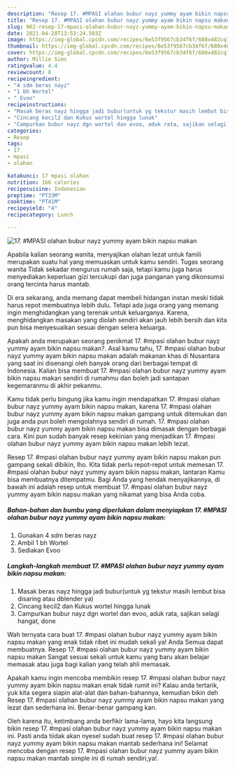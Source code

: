 ```yaml
---
description: "Resep 17. #MPASI olahan bubur nayz yummy ayam bikin napsu makan yang lezat Untuk Jualan"
title: "Resep 17. #MPASI olahan bubur nayz yummy ayam bikin napsu makan yang lezat Untuk Jualan"
slug: 962-resep-17-mpasi-olahan-bubur-nayz-yummy-ayam-bikin-napsu-makan-yang-lezat-untuk-jualan
date: 2021-04-28T13:53:24.503Z
image: https://img-global.cpcdn.com/recipes/6e53f9567cb34f6f/680x482cq70/17-mpasi-olahan-bubur-nayz-yummy-ayam-bikin-napsu-makan-foto-resep-utama.jpg
thumbnail: https://img-global.cpcdn.com/recipes/6e53f9567cb34f6f/680x482cq70/17-mpasi-olahan-bubur-nayz-yummy-ayam-bikin-napsu-makan-foto-resep-utama.jpg
cover: https://img-global.cpcdn.com/recipes/6e53f9567cb34f6f/680x482cq70/17-mpasi-olahan-bubur-nayz-yummy-ayam-bikin-napsu-makan-foto-resep-utama.jpg
author: Millie Sims
ratingvalue: 4.4
reviewcount: 8
recipeingredient:
- "4 sdm beras nayz"
- "1 bh Wortel"
- " Evoo"
recipeinstructions:
- "Masak beras nayz hingga jadi bubur(untuk yg tekstur masih lembut bisa disaring atau dblender ya)"
- "Cincang kecil2 dan Kukus wortel hingga lunak"
- "Campurkan bubur nayz dgn wortel dan evoo, aduk rata, sajikan selagi hangat, done"
categories:
- Resep
tags:
- 17
- mpasi
- olahan

katakunci: 17 mpasi olahan 
nutrition: 166 calories
recipecuisine: Indonesian
preptime: "PT33M"
cooktime: "PT41M"
recipeyield: "4"
recipecategory: Lunch

---
```



![17. #MPASI olahan bubur nayz yummy ayam bikin napsu makan](https://img-global.cpcdn.com/recipes/6e53f9567cb34f6f/680x482cq70/17-mpasi-olahan-bubur-nayz-yummy-ayam-bikin-napsu-makan-foto-resep-utama.jpg)

Apabila kalian seorang wanita, menyajikan olahan lezat untuk famili merupakan suatu hal yang memuaskan untuk kamu sendiri. Tugas seorang  wanita Tidak sekadar mengurus rumah saja, tetapi kamu juga harus menyediakan keperluan gizi tercukupi dan juga panganan yang dikonsumsi orang tercinta harus mantab.

Di era  sekarang, anda memang dapat membeli hidangan instan meski tidak harus repot membuatnya lebih dulu. Tetapi ada juga orang yang memang ingin menghidangkan yang terenak untuk keluarganya. Karena, menghidangkan masakan yang diolah sendiri akan jauh lebih bersih dan kita pun bisa menyesuaikan sesuai dengan selera keluarga. 



Apakah anda merupakan seorang penikmat 17. #mpasi olahan bubur nayz yummy ayam bikin napsu makan?. Asal kamu tahu, 17. #mpasi olahan bubur nayz yummy ayam bikin napsu makan adalah makanan khas di Nusantara yang saat ini disenangi oleh banyak orang dari berbagai tempat di Indonesia. Kalian bisa membuat 17. #mpasi olahan bubur nayz yummy ayam bikin napsu makan sendiri di rumahmu dan boleh jadi santapan kegemaranmu di akhir pekanmu.

Kamu tidak perlu bingung jika kamu ingin mendapatkan 17. #mpasi olahan bubur nayz yummy ayam bikin napsu makan, karena 17. #mpasi olahan bubur nayz yummy ayam bikin napsu makan gampang untuk ditemukan dan juga anda pun boleh mengolahnya sendiri di rumah. 17. #mpasi olahan bubur nayz yummy ayam bikin napsu makan bisa dimasak dengan berbagai cara. Kini pun sudah banyak resep kekinian yang menjadikan 17. #mpasi olahan bubur nayz yummy ayam bikin napsu makan lebih lezat.

Resep 17. #mpasi olahan bubur nayz yummy ayam bikin napsu makan pun gampang sekali dibikin, lho. Kita tidak perlu repot-repot untuk memesan 17. #mpasi olahan bubur nayz yummy ayam bikin napsu makan, lantaran Kamu bisa membuatnya ditempatmu. Bagi Anda yang hendak menyajikannya, di bawah ini adalah resep untuk membuat 17. #mpasi olahan bubur nayz yummy ayam bikin napsu makan yang nikamat yang bisa Anda coba.

<!--inarticleads1-->

##### Bahan-bahan dan bumbu yang diperlukan dalam menyiapkan 17. #MPASI olahan bubur nayz yummy ayam bikin napsu makan:

1. Gunakan 4 sdm beras nayz
1. Ambil 1 bh Wortel
1. Sediakan  Evoo




<!--inarticleads2-->

##### Langkah-langkah membuat 17. #MPASI olahan bubur nayz yummy ayam bikin napsu makan:

1. Masak beras nayz hingga jadi bubur(untuk yg tekstur masih lembut bisa disaring atau dblender ya)
1. Cincang kecil2 dan Kukus wortel hingga lunak
1. Campurkan bubur nayz dgn wortel dan evoo, aduk rata, sajikan selagi hangat, done




Wah ternyata cara buat 17. #mpasi olahan bubur nayz yummy ayam bikin napsu makan yang enak tidak ribet ini mudah sekali ya! Anda Semua dapat membuatnya. Resep 17. #mpasi olahan bubur nayz yummy ayam bikin napsu makan Sangat sesuai sekali untuk kamu yang baru akan belajar memasak atau juga bagi kalian yang telah ahli memasak.

Apakah kamu ingin mencoba membikin resep 17. #mpasi olahan bubur nayz yummy ayam bikin napsu makan enak tidak rumit ini? Kalau anda tertarik, yuk kita segera siapin alat-alat dan bahan-bahannya, kemudian bikin deh Resep 17. #mpasi olahan bubur nayz yummy ayam bikin napsu makan yang lezat dan sederhana ini. Benar-benar gampang kan. 

Oleh karena itu, ketimbang anda berfikir lama-lama, hayo kita langsung bikin resep 17. #mpasi olahan bubur nayz yummy ayam bikin napsu makan ini. Pasti anda tiidak akan nyesel sudah buat resep 17. #mpasi olahan bubur nayz yummy ayam bikin napsu makan mantab sederhana ini! Selamat mencoba dengan resep 17. #mpasi olahan bubur nayz yummy ayam bikin napsu makan mantab simple ini di rumah sendiri,ya!.

